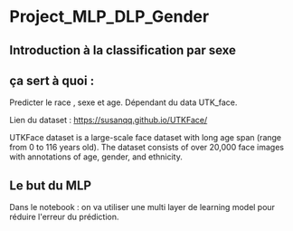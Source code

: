 # Project_MLP_DLP_Gender

## Introduction à la classification par sexe

## ça sert à quoi :

Predicter le race , sexe et age. Dépendant du data UTK_face.

Lien du dataset : https://susanqq.github.io/UTKFace/


UTKFace dataset is a large-scale face dataset with long age span (range from 0 to 116 years old). The dataset consists of over 20,000 face images with annotations of age, gender, and ethnicity.


## Le but du MLP

Dans le notebook : on va utiliser une multi layer de learning model pour réduire l'erreur du prédiction.
